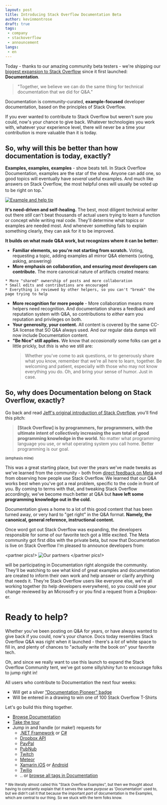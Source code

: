 ```yaml
---
layout: post
title: Introducing Stack Overflow Documentation Beta
author: kevinmontrose
draft: true
tags: 
 - company
 - stackoverflow
 - announcement
langs:
 - en
---
```


Today - thanks to our amazing community beta testers - we're shipping our [biggest expansion to Stack Overflow][1] since it first launched: **Documentation**.

> "Together, we believe we can do the same thing for technical documentation that we did for Q&A."
 
Documentation is community-curated, **example-focused** developer documentation, based on the principles of Stack Overflow. 

If you ever wanted to contribute to Stack Overflow but weren't sure you could, now's your chance to give back.  Whatever technologies you work with, whatever your experience level, there will never be a time your contribution is more valuable than it is today. 

## So, why will this be better than how documentation is today, exactly?  

**Examples, examples, examples** - show beats tell.  In Stack Overflow Documentation, examples are the star of the show.  Anyone can add one, so good topics will eventually have *several* useful examples. And much like answers on Stack Overflow, the most helpful ones will usually be voted up to be right on top.<sup>*</sup>

[![Example and help tip][26]][26]

 **It's need-driven and self-healing.** The best, most diligent technical writer out there *still* can't beat thousands of actual users trying to learn a function or concept while writing real code. They'll determine what topics or examples are needed most.  And whenever something fails to explain something clearly, they can ask for it to be improved.

**It builds on what made Q&A work, but recognizes where it can be better:**  

  * **Familiar elements, so you're not starting from scratch.** Voting,  requesting a topic, adding examples all mirror Q&A elements (voting, asking, answering)  
  *  **More emphasis on collaboration, and ensuring _most_ developers can contribute.** The more canonical nature of artifacts created means:  

	* More "shared" ownership of posts and more collaboration  
	* Small edits and contributions are encouraged  
	* Everything is reviewed by other helpers, so you can't "break" the page trying to help  
  * **More recognition for more people** - More collaboration means more helpers need recognition.  And documentation shares a feedback and reputation system with Q&A, so contributions to *either* earn you reputation and privileges on both.  
  * **Your generosity, your content.** All content is covered by the same CC-SA license that SO Q&A always used.  And our regular data dumps will now include Documentation content.  
  * **"Be Nice" still applies.**  We know that *occasionally* some folks can get a little prickly, but *this* is who we still are:  
	>  Whether you've come to ask questions, or to generously share what you know, remember that we're all here to learn, together. Be welcoming and patient, especially with those who may not know everything you do. Oh, and bring your sense of humor. Just in case.

## So, why does Documentation belong on Stack Overflow, exactly?

Go back and read [Jeff's original introduction of Stack Overflow][2], you'll find this pitch:

> **[Stack Overflow] is by programmers, for programmers, with the ultimate intent of collectively increasing the sum total of good programming knowledge in the world.** No matter what programming language you use, or what operating system you call home. Better programming is our goal.  

<sub>(emphasis mine)</sub>

This was a great starting place, but over the years we've made tweaks as we've learned from the community - both from [direct feedback on Meta][3] and from observing how people use Stack Overflow.  We learned that our Q&A works best when you've got a real problem, specific to the code in front of you.  By coming to terms with that, and tweaking Stack Overflow accordingly, we've become much better at Q&A but **have left some programming knowledge out in the cold.**

Documentation gives a home to a lot of this good content that has been turned away, or very hard to "get right" in the Q&A format.  **Namely, the canonical, general reference, instructional content.**

Once word got out Stack Overflow was expanding, the developers responsible for some of our favorite tech got a little excited.  The Meta community got first dibs with the private beta, but now that Documentation is live on Stack Overflow I'm pleased to announce developers from:

<partner pics!>
![Our partners](http://i.stack.imgur.com/zhq1e.png)
</partner pics!>

will be participating in Documentation right alongside the community.  They'll be watching to see what kind of great examples and documentation are created to inform their own work and help answer or clarify anything that needs it.  They're Stack Overflow users like everyone else, we're all working together (to help developers everywhere), so you could see your change reviewed by an Microsoft-y or you find a request from a Dropbox-er.

# Ready to help?

Whether you've been posting on Q&A for years, or have always wanted to give back if you could, now's your chance. Docs today resembles Stack Overflow Q&A was right when it launched - there's a *lot* of white space to fill in, and plenty of chances to "actually write the book on" your favorite tech.

Oh, and since we really want to use this launch to expand the Stack Overflow Community tent, we've got some silly/shiny fun to encourage folks to jump right in!

All users who contribute to Documentation the next four weeks:

  * Will get a silver ["Documentation Pioneer" badge][25]
  * Will be entered in a drawing to win one of 100 Stack Overflow T-Shirts

Let's go build this thing together.  

  * [Browse Documentation][18]
  * [Take the tour][17]
  * Jump in and handle (or make!) requests for
     - [.NET Framework][28] or [C#][37]
     - [Dropbox API][29]
     - [PayPal][30]
     - [PubNub][31]
     - [Twitch][32]
     - [Meteor][33]
     - [Xamarin iOS][34] or [Android][35]
     - [Twilio][36]
     - .. or [browse all tags in Documentation][38]

<sub>* We literally almost called this "Stack Overflow Examples", but then we thought about having to constantly explain that it serves the same *purpose* as 'Documentation' used to, but we didn't call it that because the important *part* of documentation is the Examples, which are central to our thing.  So we stuck with the term folks know.</sub>

  [1]: http://meta.stackoverflow.com/q/303865/80572
  [2]: http://blog.codinghorror.com/introducing-stackoverflow-com/
  [3]: http://meta.stackexchange.com/
  [4]: http://meta.stackexchange.com/questions/14470/what-is-the-boat-programming-meme-about
  [5]: http://blog.stackoverflow.com/2010/11/qa-is-hard-lets-go-shopping/
  [6]: http://meta.stackexchange.com/questions/184154/closing-changes-on-hold-unclear-too-broad-opinion-based-off-topic-reasons
  [7]: http://everything2.com/index.pl?node_id=1441060
  [8]: http://stackoverflow.com/help/documentation-topic-requests
  [9]: http://stackoverflow.com/help/documentation-proposed-changes
  [10]: http://stackoverflow.com/help/documentation-improvement-requests
  [11]: http://stackoverflow.com/help/privileges/docs-voting
  [12]: http://chat.stackoverflow.com/
  [13]: https://blog.stackoverflow.com/2010/04/do-trilogy-sites-need-a-third-place/
  [14]: https://creativecommons.org/licenses/by-sa/3.0/
  [15]: https://api.stackexchange.com/
  [16]: https://blog.stackoverflow.com/tags/cc-wiki-dump/
  [17]: http://stackoverflow.com/tour/documentation
  [18]: http://stackoverflow.com/documentation
  [19]: http://meta.stackoverflow.com/
  [20]: http://stackoverflow.com/help/documentation-notifications
  [21]: http://stackoverflow.com/help/be-nice
  [22]: http://stackoverflow.com/q/19216422/80572
  [23]: http://i.stack.imgur.com/PPd9u.png
  [24]: https://blog.stackoverflow.com/2014/01/stack-exchange-cc-data-now-hosted-by-the-internet-archive/
  [25]: http://stackoverflow.com/help/badges/6158/documentation-pioneer
  [26]: http://i.stack.imgur.com/0hU9p.png
  [27]: http://i.stack.imgur.com/PPd9u.png
  [28]: http://stackoverflow.com/documentation/.net/topics
  [29]: http://stackoverflow.com/documentation/dropbox-api/topics
  [30]: http://stackoverflow.com/documentation/paypal/topics
  [31]: http://stackoverflow.com/documentation/pubnub/topics
  [32]: http://stackoverflow.com/documentation/twitch/topics
  [33]: http://stackoverflow.com/documentation/meteor/topics
  [34]: http://stackoverflow.com/documentation/xamarin.ios/topics
  [35]: http://stackoverflow.com/documentation/xamarin.android/topics
  [36]: http://stackoverflow.com/documentation/twilio/topics
  [37]: http://stackoverflow.com/documentation/c%23/topics
  [38]: http://stackoverflow.com/documentation
